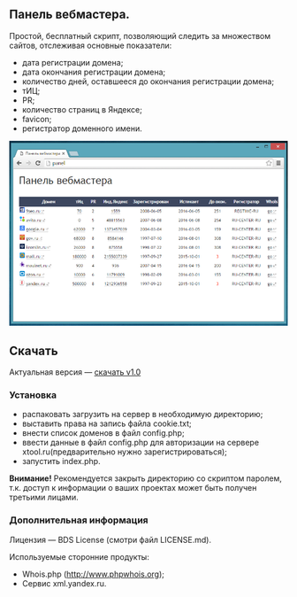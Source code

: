 ﻿## Панель вебмастера.

Простой, бесплатный скрипт, позволяющий следить за множеством сайтов, отслеживая
основные показатели:

* дата регистрации домена;
* дата окончания регистрации домена;
* количество дней, оставшееся до окончания регистрации домена;
* тИЦ;
* PR;
* количество страниц в Яндексе;
* favicon;
* регистратор доменного имени.

![Скриншот](screenshot.png)

## Скачать

Актуальная версия — [скачать v1.0](https://github.com/ref/webmaster.panel/releases/download/1.0/webmaster-panel_v1.0.zip)

### Установка

* распаковать загрузить на сервер в необходимую директорию;
* выставить права на запись файла cookie.txt;
* внести список доменов в файл config.php;
* ввести данные в файл config.php для авторизации на сервере xtool.ru(предварительно нужно зарегистрироваться);
* запустить index.php.

**Внимание!** Рекомендуется закрыть директорию со скриптом паролем,
т.к. доступ к информации о ваших проектах может быть получен третьими лицами.

### Дополнительная информация

Лицензия — BDS License (смотри файл LICENSE.md).

Используемые сторонние продукты:
* Whois.php (http://www.phpwhois.org);
* Сервис xml.yandex.ru.